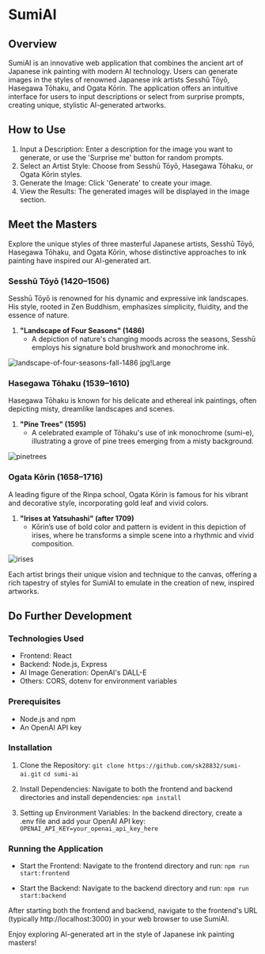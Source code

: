 # SumiAI

## Overview
SumiAI is an innovative web application that combines the ancient art of Japanese ink painting with modern AI technology. Users can generate images in the styles of renowned Japanese ink artists Sesshū Tōyō, Hasegawa Tōhaku, and Ogata Kōrin. The application offers an intuitive interface for users to input descriptions or select from surprise prompts, creating unique, stylistic AI-generated artworks.

## How to Use
1. Input a Description: Enter a description for the image you want to generate, or use the 'Surprise me' button for random prompts.
2. Select an Artist Style: Choose from Sesshū Tōyō, Hasegawa Tōhaku, or Ogata Kōrin styles.
3. Generate the Image: Click 'Generate' to create your image.
4. View the Results: The generated images will be displayed in the image section.

## Meet the Masters

Explore the unique styles of three masterful Japanese artists, Sesshū Tōyō, Hasegawa Tōhaku, and Ogata Kōrin, whose distinctive approaches to ink painting have inspired our AI-generated art.

### Sesshū Tōyō (1420–1506)
Sesshū Tōyō is renowned for his dynamic and expressive ink landscapes. His style, rooted in Zen Buddhism, emphasizes simplicity, fluidity, and the essence of nature. 

1. **"Landscape of Four Seasons" (1486)**
   - A depiction of nature's changing moods across the seasons, Sesshū employs his signature bold brushwork and monochrome ink.
   
![landscape-of-four-seasons-fall-1486 jpg!Large](https://github.com/sk28832/sumi-ai/assets/33585911/a9df5479-420e-4e34-a5f9-81bc5af427d3)

### Hasegawa Tōhaku (1539–1610)
Hasegawa Tōhaku is known for his delicate and ethereal ink paintings, often depicting misty, dreamlike landscapes and scenes.

1. **"Pine Trees" (1595)**
   - A celebrated example of Tōhaku's use of ink monochrome (sumi-e), illustrating a grove of pine trees emerging from a misty background.

![pinetrees](https://github.com/sk28832/sumi-ai/assets/33585911/00092e6b-20bc-4ab2-9d35-436182977867)

### Ogata Kōrin (1658–1716)
A leading figure of the Rinpa school, Ogata Kōrin is famous for his vibrant and decorative style, incorporating gold leaf and vivid colors.

1. **"Irises at Yatsuhashi" (after 1709)**
   - Kōrin’s use of bold color and pattern is evident in this depiction of irises, where he transforms a simple scene into a rhythmic and vivid composition.
   
![irises](https://github.com/sk28832/sumi-ai/assets/33585911/fae77245-b81b-49c3-b9be-52596abcf311)


Each artist brings their unique vision and technique to the canvas, offering a rich tapestry of styles for SumiAI to emulate in the creation of new, inspired artworks.

## Do Further Development

### Technologies Used
- Frontend: React
- Backend: Node.js, Express
- AI Image Generation: OpenAI's DALL-E
- Others: CORS, dotenv for environment variables

### Prerequisites
- Node.js and npm
- An OpenAI API key

### Installation
1. Clone the Repository: 
   ```git clone https://github.com/sk28832/sumi-ai.git```
   ```cd sumi-ai```

2. Install Dependencies: 
   Navigate to both the frontend and backend directories and install dependencies:
   ```npm install```

3. Setting up Environment Variables: 
   In the backend directory, create a .env file and add your OpenAI API key:
   ```OPENAI_API_KEY=your_openai_api_key_here```

### Running the Application
- Start the Frontend: 
  Navigate to the frontend directory and run:
  ```npm run start:frontend```

- Start the Backend: 
  Navigate to the backend directory and run:
  ```npm run start:backend```

After starting both the frontend and backend, navigate to the frontend's URL (typically http://localhost:3000) in your web browser to use SumiAI.

Enjoy exploring AI-generated art in the style of Japanese ink painting masters!
